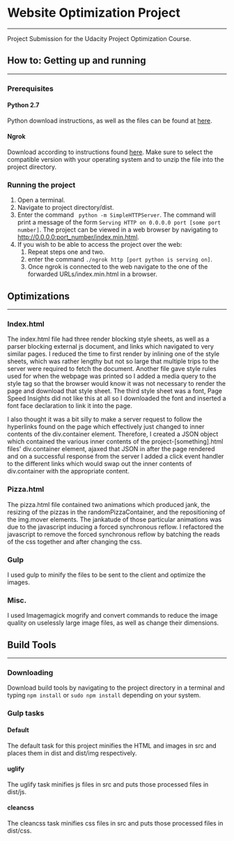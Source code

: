 # Website Optimization Project
___
Project Submission for the Udacity Project Optimization Course.
## How to: Getting up and running
___
### Prerequisites

#### Python 2.7

Python download instructions, as well as the files can be found at [here](python.org).
#### Ngrok

Download according to instructions found [here](https://ngrok.com/download). Make sure to select the compatible version with your operating system and to unzip the file into the project directory.

### Running the project


1. Open a terminal.
2. Navigate to project directory/dist.
3. Enter the command ` python -m SimpleHTTPServer`. The command will print a message of the form `Serving HTTP on 0.0.0.0 port [some port number]`. The project can be viewed in a web browser by navigating to http://0.0.0.0:port_number/index.min.html.
4. If you wish to be able to access the project over the web:
    1. Repeat steps one and two.
    2. enter the command `./ngrok http [port python is serving on]`.
    3. Once ngrok is connected to the web navigate to the one of the forwarded URLs/index.min.html in a browser.


## Optimizations
___
### Index.html
The index.html file had three render blocking style sheets, as well as a parser blocking external js document, and links which navigated to very similar pages.
I reduced the time to first render by inlining one of the style sheets, which was rather lengthy but not so large that multiple trips to the server were required to fetch the document. Another file gave style rules used for when the webpage was printed so I added a media query to the style tag so that the browser would know it was not necessary to render the page and download that style sheet. The third style sheet was a font, Page Speed Insights did not like this at all so I downloaded the font and inserted a font face declaration to link it into the page.

I also thought it was a bit silly to make a server request to follow the hyperlinks found on the page which effectively just changed to inner contents of the div.container element. Therefore, I created a JSON object which contained the various inner contents of the project-[something].html files' div.container element, ajaxed that JSON in after the page rendered and on a successful response from the server I added a click event handler to the different links which would swap out the inner contents of div.container with the appropriate content.

### Pizza.html
The pizza.html file contained two animations which produced jank, the resizing of the pizzas in the randomPizzaContainer, and the repositioning of the img.mover elements. The jankatude of those particular animations was due to the javascript inducing a forced synchronous reflow. I refactored the javascript to remove the forced synchronous reflow by batching the reads of the css together and after changing the css.

### Gulp
I used gulp to minify the files to be sent to the client and optimize the images.

### Misc.
I used Imagemagick mogrify and convert commands to reduce the image quality on uselessly large image files, as well as change their dimensions.

## Build Tools
___

### Downloading
Download build tools by navigating to the project directory in a terminal and typing `npm install` or `sudo npm install` depending on your system.

### Gulp tasks

#### Default
The default task for this project minifies the HTML and images in src and places them in dist and dist/img respectively.

#### uglify
The uglify task minifies js files in src and puts those processed files in dist/js.

#### cleancss
The cleancss task minifies css files in src and puts those processed files in dist/css.
